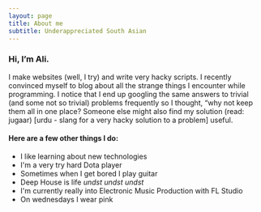 ```yaml
---
layout: page
title: About me
subtitle: Underappreciated South Asian
---
```


### Hi, I’m Ali. 
I make websites (well, I try) and write very hacky scripts. I recently convinced myself to blog about all the strange things I encounter while programming. I notice that I end up googling the same answers to trivial (and some not so trivial) problems frequently so I thought, “why not keep them all in one place? Someone else might also find my solution (read: jugaar) [urdu - slang for a very hacky solution to a problem] useful.

#### Here are a few other things I do:
- I like learning about new technologies
- I'm a very try hard Dota player
- Sometimes when I get bored I play guitar
- Deep House is life *undst undst undst*
- I'm currently really into Electronic Music Production with FL Studio
- On wednesdays I wear pink

